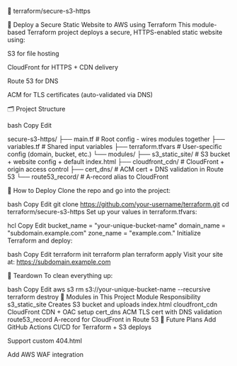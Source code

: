 📁 terraform/secure-s3-https


🔐 Deploy a Secure Static Website to AWS using Terraform
This module-based Terraform project deploys a secure, HTTPS-enabled static website using:

S3 for file hosting

CloudFront for HTTPS + CDN delivery

Route 53 for DNS

ACM for TLS certificates (auto-validated via DNS)

🗂️ Project Structure

bash
Copy
Edit

secure-s3-https/
├── main.tf              # Root config - wires modules together
├── variables.tf         # Shared input variables
├── terraform.tfvars     # User-specific config (domain, bucket, etc.)
└── modules/
    ├── s3_static_site/       # S3 bucket + website config + default index.html
    ├── cloudfront_cdn/       # CloudFront + origin access control
    ├── cert_dns/             # ACM cert + DNS validation in Route 53
    └── route53_record/       # A-record alias to CloudFront

🚀 How to Deploy
Clone the repo and go into the project:

bash
Copy
Edit
git clone https://github.com/your-username/terraform.git
cd terraform/secure-s3-https
Set up your values in terraform.tfvars:

hcl
Copy
Edit
bucket_name  = "your-unique-bucket-name"
domain_name  = "subdomain.example.com"
zone_name    = "example.com."
Initialize Terraform and deploy:

bash
Copy
Edit
terraform init
terraform plan
terraform apply
Visit your site at:
https://subdomain.example.com

🧼 Teardown
To clean everything up:

bash
Copy
Edit
aws s3 rm s3://your-unique-bucket-name --recursive
terraform destroy
🧱 Modules in This Project
Module	Responsibility
s3_static_site	Creates S3 bucket and uploads index.html
cloudfront_cdn	CloudFront CDN + OAC setup
cert_dns	ACM TLS cert with DNS validation
route53_record	A-record for CloudFront in Route 53
👷 Future Plans
 Add GitHub Actions CI/CD for Terraform + S3 deploys

 Support custom 404.html

 Add AWS WAF integration
